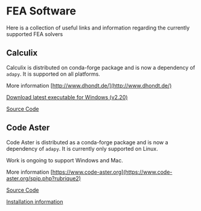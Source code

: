 # FEA Software

Here is a collection of useful links and information regarding the currently supported FEA solvers 

## Calculix

Calculix is distributed on conda-forge package and is now a dependency of `adapy`.
It is supported on all platforms.

More information [http://www.dhondt.de/](http://www.dhondt.de/)

[Download latest executable for Windows (v2.20)](http://www.dhondt.de/calculix_2.20_4win.zip)

[Source Code](https://github.com/Dhondtguido/CalculiXSource)

## Code Aster

Code Aster is distributed as a conda-forge package and is now a dependency of `adapy`.
It is currently only supported on Linux.

Work is ongoing to support Windows and Mac.

More information [https://www.code-aster.org](https://www.code-aster.org/spip.php?rubrique2)

[Source Code](https://gitlab.com/codeaster/src)

[Installation information](https://gitlab.com/codeaster-opensource-documentation/opensource-installation-development)
